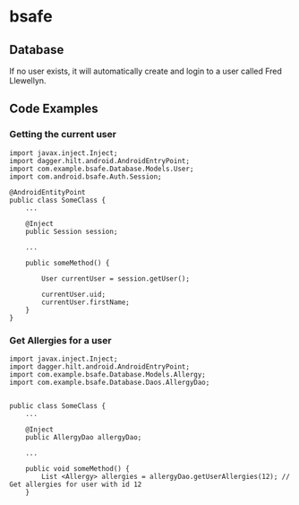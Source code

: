 # bsafe

## Database

If no user exists, it will automatically create and login to a user called Fred Llewellyn.

## Code Examples
### Getting the current user
```
import javax.inject.Inject;
import dagger.hilt.android.AndroidEntryPoint;
import com.example.bsafe.Database.Models.User;
import com.android.bsafe.Auth.Session;

@AndroidEntityPoint
public class SomeClass {
	...

	@Inject
	public Session session;
	
	...

	public someMethod() {

		User currentUser = session.getUser();

		currentUser.uid;
		currentUser.firstName;
	}
}
```

###  Get Allergies for a user
```
import javax.inject.Inject;
import dagger.hilt.android.AndroidEntryPoint;
import com.example.bsafe.Database.Models.Allergy;
import com.example.bsafe.Database.Daos.AllergyDao;


public class SomeClass {
	...

	@Inject
	public AllergyDao allergyDao;

	...

	public void someMethod() {
		List <Allergy> allergies = allergyDao.getUserAllergies(12); // Get allergies for user with id 12
	}

```
